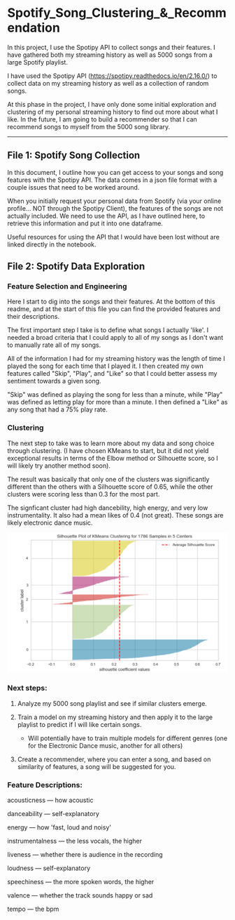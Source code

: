 # Spotify_Song_Clustering_&_Recommendation

In this project, I use the Spotipy API to collect songs and their features. I have gathered both my streaming history as well as 5000 songs from a large Spotify playlist.

I have used the Spotipy API (https://spotipy.readthedocs.io/en/2.16.0/) to collect data on my streaming history as well as a collection of random songs.

At this phase in the project, I have only done some initial exploration and clustering of my personal streaming history to find out more about what I like. In the future, I am going to build a recommender so that I can recommend songs to myself from the 5000 song library.

-----------

## File 1: Spotify Song Collection

In this document, I outline how you can get access to your songs and song features with the Spotipy API. The data comes in a json file format with a couple issues that need to be worked around.

When you initially request your personal data from Spotify (via your online profile... NOT through the Spotipy Client), the features of the songs are not actually included. We need to use the API, as I have outlined here, to retrieve this information and put it into one dataframe.

Useful resources for using the API that I would have been lost without are linked directly in the notebook.

## File 2: Spotify Data Exploration

### Feature Selection and Engineering
Here I start to dig into the songs and their features. At the bottom of this readme, and at the start of this file you can find the provided features and their descriptions.

The first important step I take is to define what songs I actually 'like'. I needed a broad criteria that I could apply to all of my songs as I don't want to manually rate all of my songs.

All of the information I had for my streaming history was the length of time I played the song for each time that I played it. I then created my own features called "Skip", "Play", and "Like" so that I could better assess my sentiment towards a given song.

"Skip" was defined as playing the song for less than a minute, while "Play" was defined as letting play for more than a minute. I then defined a "Like" as any song that had a 75% play rate.

### Clustering
The next step to take was to learn more about my data and song choice through clustering. (I have chosen KMeans to start, but it did not yield exceptional results in terms of the Elbow method or Silhouette score, so I will likely try another method soon).

The result was basically that only one of the clusters was significantly different than the others with a Silhouette score of 0.65, while the other clusters were scoring less than 0.3 for the most part.

The signficant cluster had high dancebility, high energy, and very low instrumentality. It also had a mean likes of 0.4 (not great). These songs are likely electronic dance music.

![](Images/s_score.png.PNG)

### Next steps:

1) Analyze my 5000 song playlist and see if similar clusters emerge.

2) Train a model on my streaming history and then apply it to the large playlist to predict if I will like certain songs.
     - Will potentially have to train multiple models for different genres (one for the Electronic Dance music, another for all others)

3) Create a recommender, where you can enter a song, and based on similarity of features, a song will be suggested for you.


### Feature Descriptions:
acousticness — how acoustic

danceability — self-explanatory

energy — how 'fast, loud and noisy'

instrumentalness — the less vocals, the higher

liveness — whether there is audience in the recording

loudness — self-explanatory

speechiness — the more spoken words, the higher

valence — whether the track sounds happy or sad

tempo — the bpm
